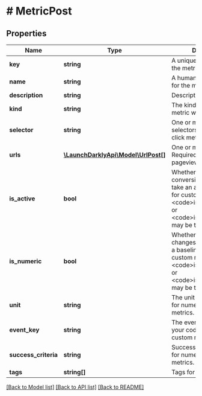 # # MetricPost

## Properties

Name | Type | Description | Notes
------------ | ------------- | ------------- | -------------
**key** | **string** | A unique key to reference the metric |
**name** | **string** | A human-friendly name for the metric | [optional]
**description** | **string** | Description of the metric | [optional]
**kind** | **string** | The kind of event your metric will track |
**selector** | **string** | One or more CSS selectors. Required for click metrics. | [optional]
**urls** | [**\LaunchDarklyApi\Model\UrlPost[]**](UrlPost.md) | One or more target URLs. Required for click and pageview metrics. | [optional]
**is_active** | **bool** | Whether to track a conversion when users take an action. Required for custom metrics. Either &lt;code&gt;isActive&lt;/code&gt; or &lt;code&gt;isNumeric&lt;/code&gt; may be true, but not both. | [optional]
**is_numeric** | **bool** | Whether to track numeric changes in value against a baseline. Required for custom metrics. Either &lt;code&gt;isActive&lt;/code&gt; or &lt;code&gt;isNumeric&lt;/code&gt; may be true, but not both. | [optional]
**unit** | **string** | The unit of measure. Only for numeric custom metrics. | [optional]
**event_key** | **string** | The event name to use in your code. Required for custom metrics. | [optional]
**success_criteria** | **string** | Success criteria. Required for numeric custom metrics. | [optional]
**tags** | **string[]** | Tags for the metric | [optional]

[[Back to Model list]](../../README.md#models) [[Back to API list]](../../README.md#endpoints) [[Back to README]](../../README.md)
